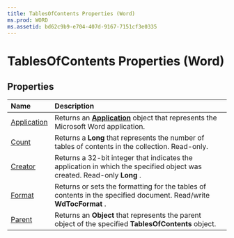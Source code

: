 ```yaml
---
title: TablesOfContents Properties (Word)
ms.prod: WORD
ms.assetid: bd62c9b9-e704-407d-9167-7151cf3e0335
---
```



# TablesOfContents Properties (Word)

## Properties



|**Name**|**Description**|
|:-----|:-----|
|[Application](tablesofcontents-application-property-word.md)|Returns an  **[Application](application-object-word.md)** object that represents the Microsoft Word application.|
|[Count](tablesofcontents-count-property-word.md)|Returns a  **Long** that represents the number of tables of contents in the collection. Read-only.|
|[Creator](tablesofcontents-creator-property-word.md)|Returns a 32-bit integer that indicates the application in which the specified object was created. Read-only  **Long** .|
|[Format](tablesofcontents-format-property-word.md)|Returns or sets the formatting for the tables of contents in the specified document. Read/write  **WdTocFormat** .|
|[Parent](tablesofcontents-parent-property-word.md)|Returns an  **Object** that represents the parent object of the specified **TablesOfContents** object.|

